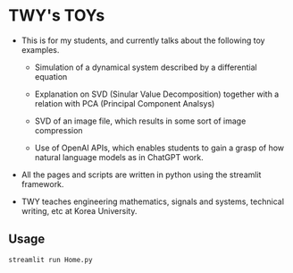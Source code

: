 # TWY's TOYs

* This is for my students, and currently talks about the following
  toy examples.
  
  - Simulation of a dynamical system described by a differential
    equation

  - Explanation on SVD (Sinular Value Decomposition) together with a relation
    with PCA (Principal Component Analsys)

  - SVD of an image file, which results in some sort of image compression

  - Use of OpenAI APIs, which enables students to gain a grasp of how natural
    language models as in ChatGPT work.
                            
* All the pages and scripts are written in python using the streamlit
  framework.

* TWY teaches engineering mathematics, signals and systems,
  technical writing, etc at Korea University.

## Usage
```python
streamlit run Home.py
```
